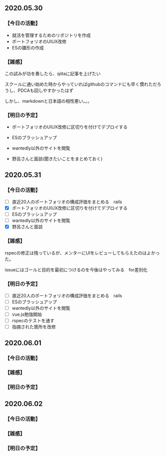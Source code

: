 ## 2020.05.30
### 【今日の活動】
- 就活を管理するためのリポジトリを作成
- ポートフォリオのUIUX改修
- ESの雛形の作成
### 【雑感】
この試みが功を奏したら、qiitaに記事を上げたい

スクールに通い始めた時からやっていればgithubのコマンドにも早く慣れただろうし、PDCAも回しやすかったはず

しかし、markdownと日本語の相性悪い。。。

### 【明日の予定】
- ポートフォリオのUIUX改修に区切りを付けてデプロイする

- ESのブラッシュアップ

- wantedly以外のサイトを閲覧

- 野呂さんと面談(聞きたいことをまとめておく)



## 2020.05.31
### 【今日の活動】
- [ ] 直近20人のポートフォリオの構成評価をまとめる　rails 
- [x] ポートフォリオのUIUX改修に区切りを付けてデプロイする
- [ ] ESのブラッシュアップ
- [ ] wantedly以外のサイトを閲覧
- [x] 野呂さんと面談
### 【雑感】
rspecの修正は残っているが、メンターにUIをレビューしてもらえたのはよかった。

issueにはゴールと目的を最初につけるのを今後はやってみる　for差別化


### 【明日の予定】
- [ ] 直近20人のポートフォリオの構成評価をまとめる　rails
- [ ] ESのブラッシュアップ
- [ ] wantedly以外のサイトを閲覧
- [ ] vue.js勉強開始
- [ ] rspecのテストを通す
- [ ] 指摘された箇所を改修
## 2020.06.01
### 【今日の活動】
### 【雑感】
### 【明日の予定】

## 2020.06.02
### 【今日の活動】
### 【雑感】
### 【明日の予定】
